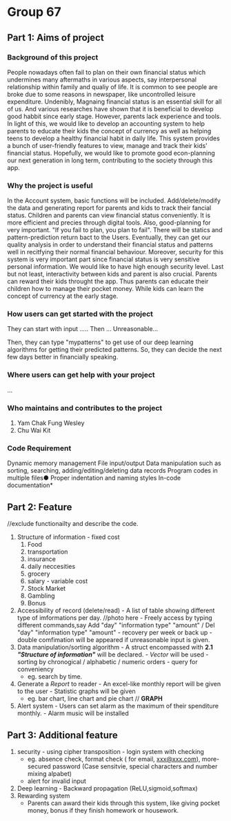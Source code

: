 # **Group 67**
## **Part 1: Aims of project**
### **Background of this project**
 People nowadays often fail to plan on their own financial status which undermines many aftermaths in various aspects, say interpersonal relationship within family and qualiy of life. It is common to see people are broke due to some reasons in newspaper, like uncontrolled leisure expenditure. 
 Undenibly, Magnaing financial status is an essential skill for all of us. And various researches have shown that it is beneficial to develop good habbit since early stage. However, parents lack experience and tools. In light of this, we would like to develop an accounting system to help parents to educate their kids the concept of currency as well as helping teens to develop a healthy financial habit in daily life. This system provides a bunch of user-friendly features to view, manage and track their kids' financial status. Hopefully, we would like to promote good econ-planning our next generation in long term, contributing to the society through this app. 
 
### **Why the project is useful**  
 In the Account system, basic functions will be included. Add/delete/modify the data and generating report for parents and kids to track their fancial status. Children and parents can view financial status conveniently. It is more efficient and precies through digital tools. Also, good-planning for very important. "If you fail to plan, you plan to fail". There will be statics and pattern-prediction return bact to the Users. Eventually, they can get our quality analysis in order to understand their financial status and patterns well in recitfying their normal financial behaviour. Moreover, security for this system is very important part since financial status is very sensitive personal information. We would like to have high enough security level. Last but not least, interactivity between kids and parent is also crucial. Parents can reward their kids throught the app. Thus parents can educate their children how to manage their pocket money. While kids can learn the concept of currency at the early stage. 

### **How users can get started with the project**
  They can start with input .....
  Then ...
  Unreasonable...
  
  Then, they can type "mypatterns" to get use of our deep learning algorithms for getting their predicted patterns. So, they can decide the next few days better in financially speaking.
### **Where users can get help with your project**
...
### **Who maintains and contributes to the project**
1. Yam Chak Fung Wesley
2. Chu Wai Kit
### **Code Requirement**
Dynamic memory management
File input/output
Data manipulation such as sorting, searching, adding/editing/deleting data records
Program codes in multiple files●
Proper indentation and naming styles
In-code documentation*
## **Part 2: Feature**
  //exclude functionailty and describe the code.
  1. Structure of information
    - fixed cost
      1. Food
      2. transportation
      3. insurance
      4. daily neccesities
      5. grocery
      6. salary
    - variable cost
      1. Stock Market
      2. Gambling
      5. Bonus
  2. Accessibility of record (delete/read)
    - A list of table showing different type of imformations per day.
    //photo here
    - Freely access by typing different commands,say Add "day" "information type" "amount" / Del "day" "information type" "amount"
    - recovery per week or back up 
    - double comfimation will be appeared if unreasonable input is given.
  3. Data manipulation/sorting algorithm
    - A struct encompassed with **2.1 _"Structure of information"_** will be declared.
    - *Vector <struct>* will be used
    - sorting by chronogical / alphabetic / numeric orders
    - query for conveniency 
      - eg. search by time. 
  4. Generate a *Report* to reader
    - An excel-like monthly report will be given to the user
    - Statistic graphs will be given 
      - eg. bar chart, line chart and pie chart 
    // **GRAPH**
  5. Alert system
    - Users can set alarm as the maximum of their spenditure monthly.
    - Alarm music will be installed
## **Part 3: Additional feature**
  1. security
    - using cipher transposition
    - login system with checking 
       - eg. absence check, format check ( for email, xxx@xxx.com), more-secured password (Case sensitvie, special characters and number mixing alpabet)
       - alert for invalid input
  2. Deep learning
    - Backward propagation (ReLU,sigmoid,softmax)
  3. Rewarding system
     - Parents can award their kids through this system, like giving pocket money, bonus if they finish homework or housework. 

    
